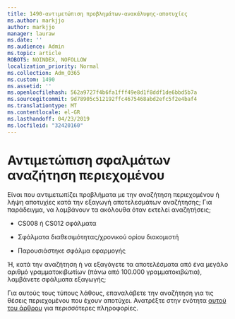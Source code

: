 ```yaml
---
title: 1490-αντιμετώπιση προβλημάτων-ανακάλυψης-αποτυχίες
ms.author: markjjo
author: markjjo
manager: lauraw
ms.date: ''
ms.audience: Admin
ms.topic: article
ROBOTS: NOINDEX, NOFOLLOW
localization_priority: Normal
ms.collection: Adm_O365
ms.custom: 1490
ms.assetid: ''
ms.openlocfilehash: 562a9727f4b6fa1fff49e8d1f8ddf1de6bbd5b7a
ms.sourcegitcommit: 9d78905c512192ffc4675468abd2efc5f2e4baf4
ms.translationtype: MT
ms.contentlocale: el-GR
ms.lasthandoff: 04/23/2019
ms.locfileid: "32420160"
---
```

# <a name="troubleshoot-content-search-errors"></a>Αντιμετώπιση σφαλμάτων αναζήτηση περιεχομένου

Είναι που αντιμετωπίζει προβλήματα με την αναζήτηση περιεχομένου ή λήψη αποτυχίες κατά την εξαγωγή αποτελεσμάτων αναζήτησης;
Για παράδειγμα, να λαμβάνουν τα ακόλουθα όταν εκτελεί αναζητήσεις;

- CS008 ή CS012 σφάλματα

- Σφάλματα διαθεσιμότητας/χρονικού ορίου διακομιστή

- Παρουσιάστηκε σφάλμα εφαρμογής

Ή, κατά την αναζήτηση ή να εξαγάγετε τα αποτελέσματα από ένα μεγάλο αριθμό γραμματοκιβωτίων (πάνω από 100.000 γραμματοκιβώτια), λαμβάνετε σφάλματα εξαγωγής;

Για αυτούς τους τύπους λάθους, επαναλάβετε την αναζήτηση για τις θέσεις περιεχομένου που έχουν αποτύχει. Ανατρέξτε στην ενότητα [αυτού του άρθρου](https://docs.microsoft.com/office365/securitycompliance/retry-failed-content-search) για περισσότερες πληροφορίες.
